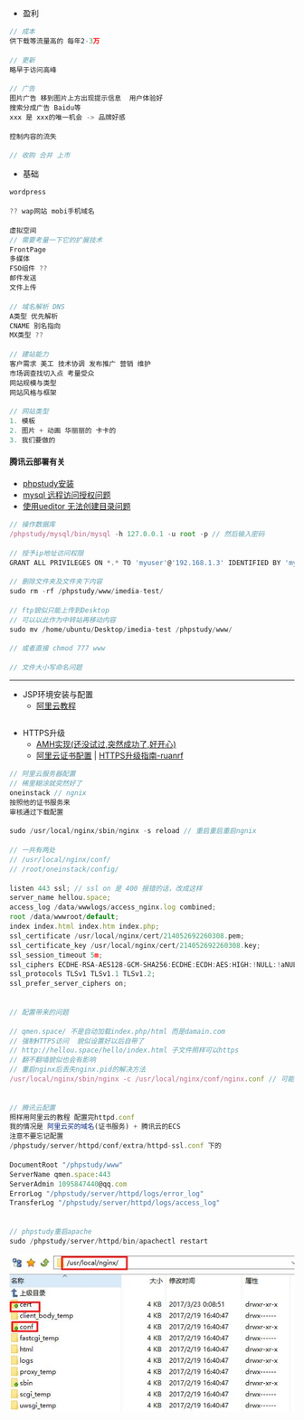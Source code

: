* 盈利

```js
// 成本
供下载等流量高的 每年2-3万

// 更新
略早于访问高峰

// 广告
图片广告 移到图片上方出现提示信息  用户体验好
搜索分成广告 Baidu等
xxx 是 xxx的唯一机会 -> 品牌好感

控制内容的流失

// 收购 合并 上市
```

* 基础

```js
wordpress

?? wap网站 mobi手机域名

虚拟空间
// 需要考量一下它的扩展技术
FrontPage
多媒体
FSO组件 ??
邮件发送
文件上传

// 域名解析 DNS
A类型 优先解析
CNAME 别名指向
MX类型 ??

// 建站能力
客户需求 美工 技术协调 发布推广 营销 维护
市场调查找切入点 考量受众
网站规模与类型
网站风格与框架

// 网站类型
1. 模板
2. 图片 + 动画 华丽丽的 卡卡的
3. 我们要做的
```

#### **腾讯云部署有关**

* [phpstudy安装](https://bbs.aliyun.com/read/165947.html?spm=5176.bbsr165947.0.0.sl6Fe6&displayMode=1&page=1#527830)
* [mysql 远程访问授权问题](https://zhidao.baidu.com/question/358796386.html)
* [使用ueditor 无法创建目录问题](http://blog.csdn.net/chengyi_l/article/details/46377307)

```js
// 操作数据库
/phpstudy/mysql/bin/mysql -h 127.0.0.1 -u root -p // 然后输入密码

// 授予ip地址访问权限
GRANT ALL PRIVILEGES ON *.* TO 'myuser'@'192.168.1.3' IDENTIFIED BY 'mypassword' WITH GRANT OPTION; 

// 删除文件夹及文件夹下内容
sudo rm -rf /phpstudy/www/imedia-test/

// ftp貌似只能上传到Desktop
// 可以以此作为中转站再移动内容
sudo mv /home/ubuntu/Desktop/imedia-test /phpstudy/www/

// 或者直接 chmod 777 www

// 文件大小写命名问题
```

---

* JSP环境安装与配置
  * [阿里云教程](https://help.aliyun.com/document_detail/50774.html?spm=5176.doc50775.6.630.uJaGYl)

```js

```

* HTTPS升级
  * [AMH实现\(还没试过,突然成功了,好开心\)](https://bbs.aliyun.com/read/303413.html?spm=5176.100241.0.0.T6qT5U)
  * [阿里云证书配置](https://yundun.console.aliyun.com/?spm=5176.2020520163.1001.87.ZMNtx7&p=cas#/cas/download/214052692260308) \| [HTTPS升级指南-ruanrf](http://www.ruanyifeng.com/blog/2016/08/migrate-from-http-to-https.html)

```js
// 阿里云服务器配置
// 稀里糊涂就突然好了
oneinstack // ngnix
按照他的证书服务来 
审核通过下载配置 

sudo /usr/local/nginx/sbin/nginx -s reload // 重启重启重启ngnix

// 一共有两处
// /usr/local/nginx/conf/
// /root/oneinstack/config/

listen 443 ssl; // ssl on 是 400 报错的话，改成这样
server_name hellou.space;
access_log /data/wwwlogs/access_nginx.log combined;
root /data/wwwroot/default;
index index.html index.htm index.php;
ssl_certificate /usr/local/nginx/cert/214052692260308.pem;
ssl_certificate_key /usr/local/nginx/cert/214052692260308.key;
ssl_session_timeout 5m;
ssl_ciphers ECDHE-RSA-AES128-GCM-SHA256:ECDHE:ECDH:AES:HIGH:!NULL:!aNULL:!MD5:!ADH:!RC4;
ssl_protocols TLSv1 TLSv1.1 TLSv1.2;
ssl_prefer_server_ciphers on;


// 配置带来的问题

// qmen.space/ 不是自动加载index.php/html 而是damain.com
// 强制HTTPS访问  貌似设置好以后自带了
// http://hellou.space/hello/index.html 子文件照样可以https
// 翻不翻墙貌似也会有影响
// 重启nginx后丢失nginx.pid的解决方法
/usr/local/nginx/sbin/nginx -c /usr/local/nginx/conf/nginx.conf // 可能的解决方法


// 腾讯云配置
照样用阿里云的教程 配置完httpd.conf
我的情况是 阿里云买的域名(证书服务) + 腾讯云的ECS
注意不要忘记配置
/phpstudy/server/httpd/conf/extra/httpd-ssl.conf 下的

DocumentRoot "/phpstudy/www"
ServerName qmen.space:443
ServerAdmin 1095847440@qq.com
ErrorLog "/phpstudy/server/httpd/logs/error_log"
TransferLog "/phpstudy/server/httpd/logs/access_log"


// phpstudy重启apache 
sudo /phpstudy/server/httpd/bin/apachectl restart
```

![](/assets/https-aliyun-1.jpg)

